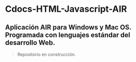 # Cdocs-HTML-Javascript-AIR

Aplicación AIR para Windows y Mac OS. Programada con lenguajes estándar del desarrollo Web.
----

>Repositorio en construcción.
